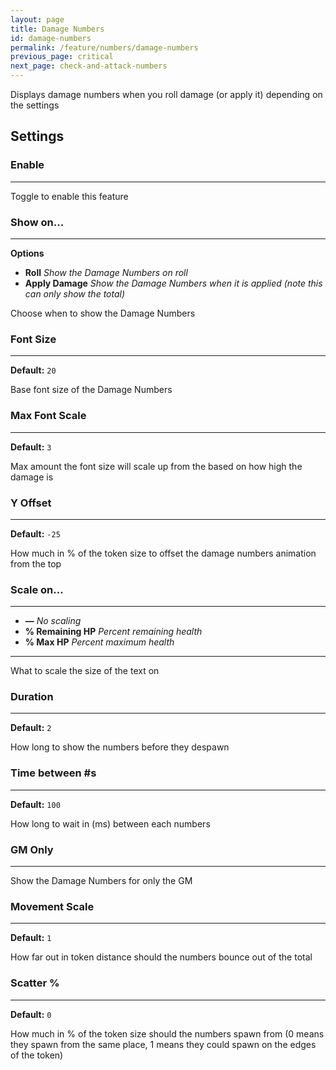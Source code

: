```yaml
---
layout: page
title: Damage Numbers
id: damage-numbers
permalink: /feature/numbers/damage-numbers
previous_page: critical
next_page: check-and-attack-numbers
---
```

Displays damage numbers when you roll damage (or apply it) depending on the settings

## Settings
### Enable

---

Toggle to enable this feature
### Show on...

---

**Options**
- **Roll** *Show the Damage Numbers on roll*
- **Apply Damage** *Show the Damage Numbers when it is applied (note this can only show the total)*


Choose when to show the Damage Numbers
###  Font Size

---

**Default:** `20`

Base font size of the Damage Numbers
### Max Font Scale

---

**Default:** `3`

Max amount the font size will scale up from the based on how high the damage is
### Y Offset

---

**Default:** `-25`

How much in % of the token size to offset the damage numbers animation from the top
### Scale on...

---

-  **—** *No scaling*
- **% Remaining HP** *Percent remaining health*
- **% Max HP** *Percent maximum health*

---

What to scale the size of the text on

### Duration

---

**Default:** `2`

How long to show the numbers before they despawn

### Time between #s

---

**Default:** `100`

How long to wait in (ms) between each numbers

### GM Only

---

Show the Damage Numbers for only the GM

### Movement Scale

---

**Default:** `1`

How far out in token distance should the numbers bounce out of the total

### Scatter %

---

**Default:** `0`

How much in % of the token size should the numbers spawn from (0 means they spawn from the same place, 1 means they could spawn on the edges of the token)
